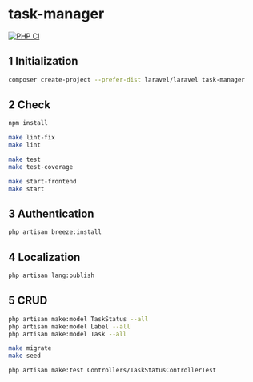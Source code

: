# task-manager

[![PHP CI](https://github.com/behindthep/task-manager/actions/workflows/phpci.yml/badge.svg)](https://github.com/behindthep/task-manager/actions/workflows/phpci.yml)

## 1 Initialization

```bash
composer create-project --prefer-dist laravel/laravel task-manager
```

## 2 Check

```bash
npm install

make lint-fix
make lint

make test
make test-coverage

make start-frontend
make start
```

## 3 Authentication

```bash
php artisan breeze:install
```

## 4 Localization

```bash
php artisan lang:publish
```

## 5 CRUD

```bash
php artisan make:model TaskStatus --all
php artisan make:model Label --all
php artisan make:model Task --all

make migrate
make seed

php artisan make:test Controllers/TaskStatusControllerTest
```
